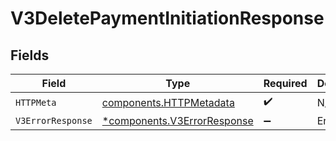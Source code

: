 # V3DeletePaymentInitiationResponse


## Fields

| Field                                                                     | Type                                                                      | Required                                                                  | Description                                                               |
| ------------------------------------------------------------------------- | ------------------------------------------------------------------------- | ------------------------------------------------------------------------- | ------------------------------------------------------------------------- |
| `HTTPMeta`                                                                | [components.HTTPMetadata](../../models/components/httpmetadata.md)        | :heavy_check_mark:                                                        | N/A                                                                       |
| `V3ErrorResponse`                                                         | [*components.V3ErrorResponse](../../models/components/v3errorresponse.md) | :heavy_minus_sign:                                                        | Error                                                                     |
